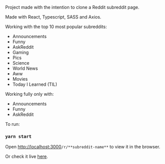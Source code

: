 Project made with the intention to clone a Reddit subreddit page.

Made with React, Typescript, SASS and Axios.

Working with the top 10 most popular subreddits:
- Announcements
- Funny
- AskReddit
- Gaming
- Pics
- Science
- World News
- Aww
- Movies
- Today I Learned (TIL)

Working fully only with:
- Announcements
- Funny
- AskReddit

To run:

### `yarn start`

Open [http://localhost:3000](http://localhost:3000)`/r/**subreddit-name**` to view it in the browser.

Or check it live [here](https://reddit-clone-333.herokuapp.com/).
